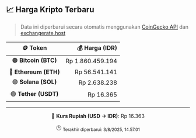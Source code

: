 

<!-- HARGA_KRIPTO -->
## 📈 Harga Kripto Terbaru

> Data ini diperbarui secara otomatis menggunakan [CoinGecko API](https://www.coingecko.com/) dan [exchangerate.host](https://exchangerate.host/)

<div align="center">

| 🪙 Token | 💰 Harga (IDR) |
|:------:|---------------:|
| 🟠 **Bitcoin (BTC)**   | Rp 1.860.459.194 |
| 🔵 **Ethereum (ETH)**  | Rp 56.541.141 |
| 🟣 **Solana (SOL)**    | Rp 2.638.238 |
| 🟢 **Tether (USDT)**   | Rp 16.365 |

---

💱 **Kurs Rupiah (USD → IDR)**: Rp 16.363

🕒 <sub>Terakhir diperbarui: 3/8/2025, 14.57.01</sub>

</div>
<!-- /HARGA_KRIPTO -->